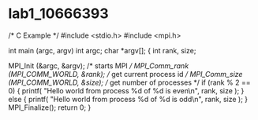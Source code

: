 # lab1_10666393
/* C Example */
#include <stdio.h>
#include <mpi.h>


int main (argc, argv)
     int argc;
     char *argv[];
{
  int rank, size;

  MPI_Init (&argc, &argv);	/* starts MPI */
  MPI_Comm_rank (MPI_COMM_WORLD, &rank);	/* get current process id */
  MPI_Comm_size (MPI_COMM_WORLD, &size);	/* get number of processes */
  if (rank % 2 == 0)
  {
      printf( "Hello world from process %d of %d is even\n", rank, size );
  }
  else
  {
      printf( "Hello world from process %d of %d is odd\n", rank, size );
  }
  MPI_Finalize();
  return 0;
}
